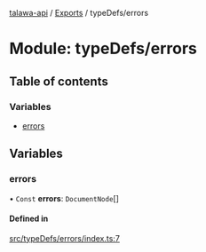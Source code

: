 [talawa-api](../README.md) / [Exports](../modules.md) / typeDefs/errors

# Module: typeDefs/errors

## Table of contents

### Variables

- [errors](typeDefs_errors.md#errors)

## Variables

### errors

• `Const` **errors**: `DocumentNode`[]

#### Defined in

[src/typeDefs/errors/index.ts:7](https://github.com/PalisadoesFoundation/talawa-api/blob/65069df/src/typeDefs/errors/index.ts#L7)
